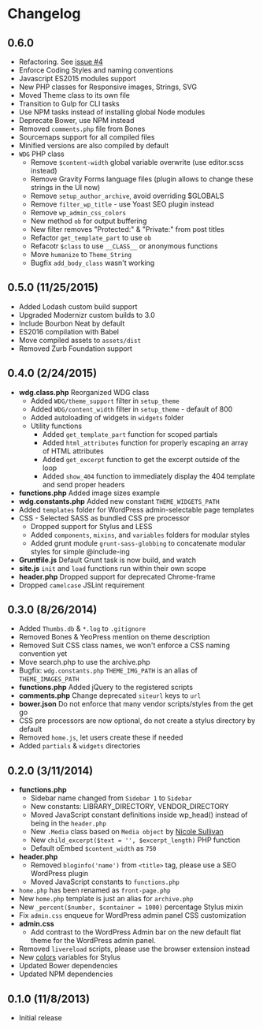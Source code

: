 # Changelog

## 0.6.0
* Refactoring. See [issue #4](https://github.com/WDGDC/wordpress-theme/issues/4)
* Enforce Coding Styles and naming conventions
* Javascript ES2015 modules support
* New PHP classes for Responsive images, Strings, SVG
* Moved Theme class to its own file
* Transition to Gulp for CLI tasks
* Use NPM tasks instead of installing global Node modules
* Deprecate Bower, use NPM instead
* Removed `comments.php` file from Bones
* Sourcemaps support for all compiled files
* Minified versions are also compiled by default
* `WDG` PHP class
	* Remove `$content-width` global variable overwrite (use editor.scss instead)
	* Remove Gravity Forms language files (plugin allows to change these strings in the UI now)
	* Remove `setup_author_archive`, avoid overriding $GLOBALS
	* Remove `filter_wp_title` - use Yoast SEO plugin instead
	* Remove `wp_admin_css_colors`
	* New method `ob` for output buffering
	* New filter removes "Protected:" & "Private:" from post titles
	* Refactor `get_template_part` to use `ob`
	* Refacotr `$class` to use `__CLASS__` or anonymous functions
	* Move `humanize` to `Theme_String`
	* Bugfix `add_body_class` wasn't working

## 0.5.0 (11/25/2015)
* Added Lodash custom build support
* Upgraded Modernizr custom builds to 3.0
* Include Bourbon Neat by default
* ES2016 compilation with Babel
* Move compiled assets to `assets/dist`
* Removed Zurb Foundation support

## 0.4.0 (2/24/2015)
* __wdg.class.php__ Reorganized WDG class
	* Added `WDG/theme_support` filter in `setup_theme`
	* Added `WDG/content_width` filter in `setup_theme` - default of 800
	* Added autoloading of widgets in `widgets` folder
	* Utility functions
		* Added `get_template_part` function for scoped partials
		* Added `html_attributes` function for properly escaping an array of HTML attributes
		* Added `get_excerpt` function to get the excerpt outside of the loop
		* Added `show_404` function to immediately display the 404 template and send proper headers
* __functions.php__ Added image sizes example
* __wdg.constants.php__ Added new constant `THEME_WIDGETS_PATH`
* Added `templates` folder for WordPress admin-selectable page templates
* CSS - Selected SASS as bundled CSS pre processor
	* Dropped support for Stylus and LESS
	* Added `components`, `mixins`, and `variables` folders for modular styles
	* Added grunt module `grunt-sass-globbing` to concatenate modular styles for simple @include-ing
* __Gruntfile.js__ Default Grunt task is now build, and watch
* __site.js__ `init` and `load` functions run within their own scope
* __header.php__ Dropped support for deprecated Chrome-frame
* Dropped `camelcase` JSLint requirement

## 0.3.0 (8/26/2014)
* Added `Thumbs.db` & `*.log` to `.gitignore`
* Removed Bones & YeoPress mention on theme description
* Removed Suit CSS class names, we won't enforce a CSS naming convention yet
* Move search.php to use the archive.php
* Bugfix: `wdg.constants.php` `THEME_IMG_PATH` is an alias of `THEME_IMAGES_PATH`
* __functions.php__ Added jQuery to the registered scripts
* __comments.php__ Change deprecated `siteurl` keys to `url`
* __bower.json__ Do not enforce that many vendor scripts/styles from the get go
* CSS pre processors are now optional, do not create a stylus directory by default
* Removed `home.js`, let users create these if needed
* Added `partials` & `widgets` directories

## 0.2.0 (3/11/2014)
* __functions.php__
	* Sidebar name changed from `Sidebar 1` to `Sidebar`
	* New constants: LIBRARY_DIRECTORY, VENDOR_DIRECTORY
	* Moved JavaScript constant definitions inside wp_head() instead of being in the `header.php`
	* New `.Media` class based on `Media object` by [Nicole Sullivan](http://www.stubbornella.org/content/2010/06/25/the-media-object-saves-hundreds-of-lines-of-code/)
	* New `child_excerpt($text = '', $excerpt_length)` PHP function
	* Default oEmbed `$content_width` as `750`
* __header.php__
	* Removed `bloginfo('name')` from `<title>` tag, please use a SEO WordPress plugin
	* Moved JavaScript constants to `functions.php`
* `home.php` has been renamed as `front-page.php`
* New `home.php` template is just an alias for `archive.php`
* New `_percent($number, $container = 1000)` percentage Stylus mixin
* Fix `admin.css` enqueue for WordPress admin panel CSS customization
* __admin.css__
	* Add contrast to the WordPress Admin bar on the new default flat theme for the WordPress admin panel.
* Removed `livereload` scripts, please use the browser extension instead
* New [colors](http://clrs.cc/) variables for Stylus
* Updated Bower dependencies
* Updated NPM dependencies

## 0.1.0 (11/8/2013)
* Initial release
